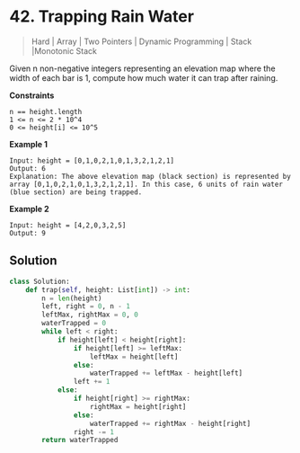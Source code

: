# 42. Trapping Rain Water

> Hard | Array | Two Pointers | Dynamic Programming | Stack |Monotonic Stack

Given n non-negative integers representing an elevation map where the width of each bar is 1, compute how much water it can trap after raining.

**Constraints**

    n == height.length
    1 <= n <= 2 * 10^4
    0 <= height[i] <= 10^5

**Example 1**

    Input: height = [0,1,0,2,1,0,1,3,2,1,2,1]
    Output: 6
    Explanation: The above elevation map (black section) is represented by array [0,1,0,2,1,0,1,3,2,1,2,1]. In this case, 6 units of rain water (blue section) are being trapped.

**Example 2**

    Input: height = [4,2,0,3,2,5]
    Output: 9

## Solution

```python
class Solution:
    def trap(self, height: List[int]) -> int:
        n = len(height)
        left, right = 0, n - 1
        leftMax, rightMax = 0, 0
        waterTrapped = 0
        while left < right:
            if height[left] < height[right]:
                if height[left] >= leftMax:
                    leftMax = height[left]
                else:
                    waterTrapped += leftMax - height[left]
                left += 1
            else:
                if height[right] >= rightMax:
                    rightMax = height[right]
                else:
                    waterTrapped += rightMax - height[right]
                right -= 1
        return waterTrapped
        